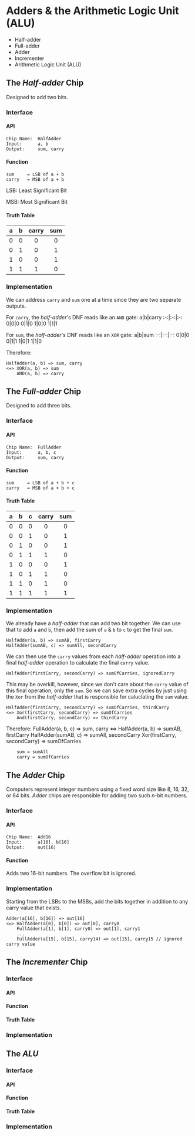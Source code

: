 # Adders & the Arithmetic Logic Unit (ALU)

* Half-adder
* Full-adder
* Adder
* Incrementer
* Arithmetic Logic Unit (ALU)

## The _Half-adder_ Chip

Designed to add two bits.

### Interface

#### API

    Chip Name:  HalfAdder
    Input:      a, b
    Output:     sum, carry

#### Function

    sum     = LSB of a + b
    carry   = MSB of a + b

LSB: Least Significant Bit

MSB: Most Significant Bit

#### Truth Table

a|b|carry|sum
:-:|:-:|:-:|:-:
0|0|0|0
0|1|0|1
1|0|0|1
1|1|1|0

### Implementation

We can address `carry` and `sum` one at a time since they are two separate outputs.

For `carry`, the _half-adder_'s DNF reads like an `AND` gate:
a|b|carry
:-:|:-:|:-:
0|0|0
0|1|0
1|0|0
1|1|1

For `sum`, the _half-adder_'s DNF reads like an `XOR` gate:
a|b|sum
:-:|:-:|:-:
0|0|0
0|1|1
1|0|1
1|1|0

Therefore:

    HalfAdder(a, b) => sum, carry
    <=> XOR(a, b) => sum
        AND(a, b) => carry

## The _Full-adder_ Chip

Designed to add three bits.

### Interface

#### API

    Chip Name:  FullAdder
    Input:      a, b, c
    Output:     sum, carry

#### Function

    sum     = LSB of a + b + c
    carry   = MSB of a + b + c

#### Truth Table

a|b|c|carry|sum
:-:|:-:|:-:|:-:|:-:|
0|0|0|0|0|
0|0|1|0|1|
0|1|0|0|1|
0|1|1|1|0|
1|0|0|0|1|
1|0|1|1|0|
1|1|0|1|0|
1|1|1|1|1|

### Implementation

We already have a _half-adder_ that can add two bit together. We can use that to add `a` and `b`, then add the sum of `a` & `b` to `c` to get the final `sum`.

    HalfAdder(a, b) => sumAB, firstCarry
    HalfAdder(sumAB, c) => sumAll, secondCarry

We can then use the `carry` values from each _half-adder_ operation into a final _half-adder_ operation to calculate the final `carry` value.

    HalfAdder(firstCarry, secondCarry) => sumOfCarries, ignoredCarry

This may be overkill, however, since we don't care about the `carry` value of this final operation, only the `sum`. So we can save extra cycles by just using the `Xor` from the _half-adder_ that is responsible for caluclating the `sum` value.

    HalfAdder(firstCarry, secondCarry) => sumOfCarries, thirdCarry
    <=> Xor(firstCarry, secondCarry) => sumOfCarries
        And(firstCarry, secondCarry) => thirdCarry

Therefore:
    FullAdder(a, b, c) => sum, carry
    <=> HalfAdder(a, b) => sumAB, firstCarry
        HalfAdder(sumAB, c) => sumAll, secondCarry
        Xor(firstCarry, secondCarry) => sumOfCarries

        sum = sumAll
        carry = sumOfCarries

## The _Adder_ Chip

Computers represent integer numbers using a fixed word size like 8, 16, 32, or 64 bits. _Adder_ chips are responsible for adding two such _n_-bit numbers.

### Interface

#### API

    Chip Name:  Add16
    Input:      a[16], b[16]
    Output:     out[16]

#### Function

Adds two 16-bit numbers. The overflow bit is ignored.

### Implementation

Starting from the LSBs to the MSBs, add the bits together in addition to any carry value that exists.

    Adder(a[16], b[16]) => out[16]
    <=> HalfAdder(a[0], b[0]) => out[0], carry0
        FullAdder(a[1], b[1], carry0) => out[1], carry1
        ...
        FullAdder(a[15], b[15], carry14) => out[15], carry15 // ignored carry value

## The _Incrementer_ Chip

### Interface

#### API

#### Function

#### Truth Table

### Implementation

## The _ALU_

### Interface

#### API

#### Function

#### Truth Table

### Implementation

